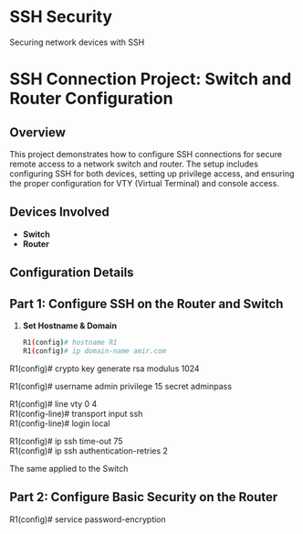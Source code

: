 # SSH Security
 Securing network devices with SSH
# SSH Connection Project: Switch and Router Configuration

## Overview
This project demonstrates how to configure SSH connections for secure remote access to a network switch and router. The setup includes configuring SSH for both devices, setting up privilege access, and ensuring the proper configuration for VTY (Virtual Terminal) and console access.

## Devices Involved
- **Switch**
- **Router**

## Configuration Details

## Part 1: Configure SSH on the Router and Switch
1. **Set Hostname & Domain**  
   ```bash
   R1(config)# hostname R1  
   R1(config)# ip domain-name amir.com

R1(config)# crypto key generate rsa modulus 1024

R1(config)# username admin privilege 15 secret adminpass

R1(config)# line vty 0 4  
R1(config-line)# transport input ssh  
R1(config-line)# login local

R1(config)# ip ssh time-out 75  
R1(config)# ip ssh authentication-retries 2

The same applied to the Switch

## Part 2: Configure Basic Security on the Router
R1(config)# service password-encryption


